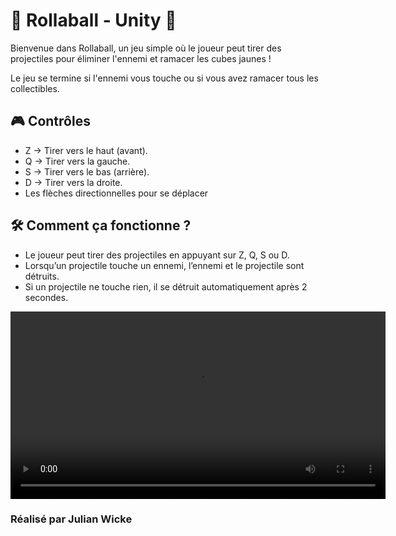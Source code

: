 # 🚀 Rollaball - Unity 🎯
Bienvenue dans Rollaball, un jeu simple où le joueur peut tirer des projectiles pour éliminer l'ennemi et ramacer les cubes jaunes ! 

Le jeu se termine si l'ennemi vous touche ou si vous avez ramacer tous les collectibles.

## 🎮 Contrôles
- Z → Tirer vers le haut (avant).
- Q → Tirer vers la gauche.
- S → Tirer vers le bas (arrière).
- D → Tirer vers la droite.
- Les flèches directionnelles pour se déplacer

## 🛠 Comment ça fonctionne ?
- Le joueur peut tirer des projectiles en appuyant sur Z, Q, S ou D.
- Lorsqu’un projectile touche un ennemi, l’ennemi et le projectile sont détruits.
- Si un projectile ne touche rien, il se détruit automatiquement après 2 secondes.

<video width="600" controls>
  <source src="Gameplay Rollalall.mov" type="video/mp4">
  Your browser does not support the video tag.
</video>



### Réalisé par Julian Wicke